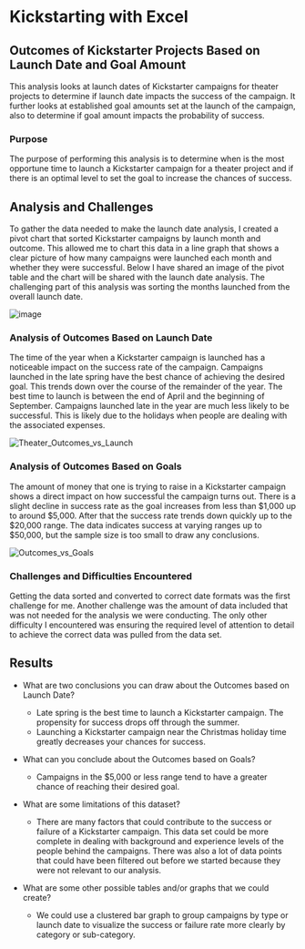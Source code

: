 # Kickstarting with Excel

## Outcomes of Kickstarter Projects Based on Launch Date and Goal Amount

This analysis looks at launch dates of Kickstarter campaigns for theater projects to determine if launch date impacts the success of the campaign. It further looks at established goal amounts set at the launch of the campaign, also to determine if goal amount impacts the probability of success.

### Purpose

The purpose of performing this analysis is to determine when is the most opportune time to launch a Kickstarter campaign for a theater project and if there is an optimal level to set the goal to increase the chances of success.

## Analysis and Challenges

To gather the data needed to make the launch date analysis, I created a pivot chart that sorted Kickstarter campaigns by launch month and outcome.  This allowed me to chart this data in a line graph that shows a clear picture of how many campaigns were launched each month and whether they were successful. Below I have shared an image of the pivot table and the chart will be shared with the launch date analysis. The challenging part of this analysis was sorting the months launched from the overall launch date.

![image](https://user-images.githubusercontent.com/78807451/115763514-894c2480-a372-11eb-866e-cca5a5b2b4b9.png)


### Analysis of Outcomes Based on Launch Date

The time of the year when a Kickstarter campaign is launched has a noticeable impact on the success rate of the campaign. Campaigns launched in the late spring have the best chance of achieving the desired goal.  This trends down over the course of the remainder of the year. The best time to launch is between the end of April and the beginning of September.  Campaigns launched late in the year are much less likely to be successful. This is likely due to the holidays when people are dealing with the associated expenses. 

![Theater_Outcomes_vs_Launch](https://user-images.githubusercontent.com/78807451/116123517-148a2a80-a691-11eb-9f0a-b7570285f888.png)

### Analysis of Outcomes Based on Goals

The amount of money that one is trying to raise in a Kickstarter campaign shows a direct impact on how successful the campaign turns out.  There is a slight decline in success rate as the goal increases from less than $1,000 up to around $5,000. After that the success rate trends down quickly up to the $20,000 range. The data indicates success at varying ranges up to $50,000, but the sample size is too small to draw any conclusions. 

![Outcomes_vs_Goals](https://user-images.githubusercontent.com/78807451/116126342-89ab2f00-a694-11eb-8357-7cb7367d60e1.PNG)

### Challenges and Difficulties Encountered

Getting the data sorted and converted to correct date formats was the first challenge for me. Another challenge was the amount of data included that was not needed for the analysis we were conducting.  The only other difficulty I encountered was ensuring the required level of attention to detail to achieve the correct data was pulled from the data set.

## Results

- What are two conclusions you can draw about the Outcomes based on Launch Date?

  * Late spring is the best time to launch a Kickstarter campaign. The propensity for success drops off through the summer.
  * Launching a Kickstarter campaign near the Christmas holiday time greatly decreases your chances for success.

- What can you conclude about the Outcomes based on Goals?

  * Campaigns in the $5,000 or less range tend to have a greater chance of reaching their desired goal.
 
- What are some limitations of this dataset?

  * There are many factors that could contribute to the success or failure of a Kickstarter campaign. This data set could be more complete in dealing with background and experience levels of the people behind the campaigns. There was also a lot of data points that could have been filtered out before we started because they were not relevant to our analysis.

- What are some other possible tables and/or graphs that we could create?

  * We could use a clustered bar graph to group campaigns by type or launch date to visualize the success or failure rate more clearly by category or sub-category.
